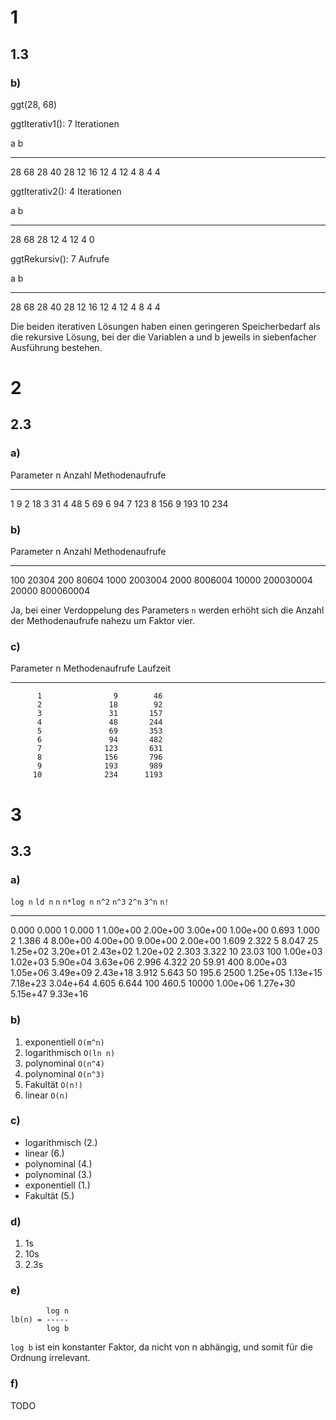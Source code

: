 # 1

## 1.3

### b)

ggt(28, 68)

ggtIterativ1(): 7 Iterationen

  a   b 
 --  -- 
 28  68
 28  40
 28  12
 16  12
  4  12
  4   8
  4   4

ggtIterativ2(): 4 Iterationen

  a   b 
 --  -- 
 28  68
 28  12
  4  12
  4   0

ggtRekursiv(): 7 Aufrufe

  a   b 
 --  -- 
 28  68
 28  40
 28  12
 16  12
  4  12
  4   8
  4   4

Die beiden iterativen Lösungen haben einen geringeren Speicherbedarf als die rekursive Lösung, bei der die Variablen a und b jeweils in siebenfacher Ausführung bestehen.

# 2

## 2.3

### a)

  Parameter n   Anzahl Methodenaufrufe 
 ------------  ----------------------- 
  1               9 
  2              18 
  3              31 
  4              48 
  5              69 
  6              94 
  7             123 
  8             156 
  9             193 
 10             234 

### b)

  Parameter n   Anzahl Methodenaufrufe 
 ------------  ----------------------- 
   100              20304 
   200              80604 
  1000            2003004 
  2000            8006004 
 10000          200030004 
 20000          800060004 

Ja, bei einer Verdoppelung des Parameters `n` werden erhöht sich die Anzahl der Methodenaufrufe nahezu um Faktor vier.

### c)

 Parameter n   Methodenaufrufe   Laufzeit
------------  ----------------  ---------
          1                9        46
          2               18        92
          3               31       157
          4               48       244
          5               69       353
          6               94       482
          7              123       631
          8              156       796
          9              193       989
         10              234      1193

# 3

## 3.3

### a)

 `log n`  `ld n`  `n`  `n*log n`  `n^2`    `n^3`     `2^n`     `3^n`      `n!`
-------- ------- ---- ---------- ------ -------- --------- --------- ---------
   0.000   0.000    1      0.000      1 1.00e+00  2.00e+00  3.00e+00  1.00e+00
   0.693   1.000    2      1.386      4 8.00e+00  4.00e+00  9.00e+00  2.00e+00
   1.609   2.322    5      8.047     25 1.25e+02  3.20e+01  2.43e+02  1.20e+02
   2.303   3.322   10      23.03    100 1.00e+03  1.02e+03  5.90e+04  3.63e+06
   2.996   4.322   20      59.91    400 8.00e+03  1.05e+06  3.49e+09  2.43e+18
   3.912   5.643   50      195.6   2500 1.25e+05  1.13e+15  7.18e+23  3.04e+64
   4.605   6.644  100      460.5  10000 1.00e+06  1.27e+30  5.15e+47  9.33e+16

### b)

1. exponentiell `O(m^n)`
2. logarithmisch `O(ln n)`
3. polynominal `O(n^4)`
4. polynominal `O(n^3)`
5. Fakultät `O(n!)`
6. linear `O(n)`

### c)

- logarithmisch (2.)
- linear (6.)
- polynominal (4.)
- polynominal (3.)
- exponentiell (1.)
- Fakultät (5.)

### d)

1. 1s
2. 10s
3. 2.3s

### e)

            log n
    lb(n) = -----
            log b

`log b` ist ein konstanter Faktor, da nicht von n abhängig, und somit für die Ordnung irrelevant.

### f)

TODO

